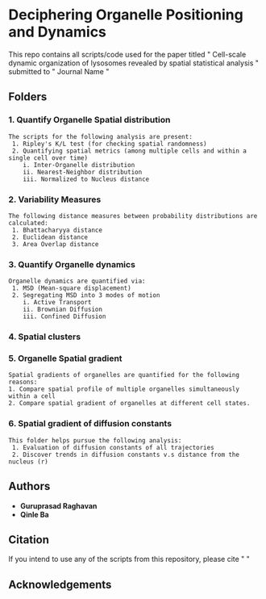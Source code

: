 # Deciphering Organelle Positioning and Dynamics
This repo contains all scripts/code used for the paper titled " Cell-scale dynamic organization of lysosomes revealed by spatial statistical analysis " submitted to " Journal Name "

## Folders
### 1. Quantify Organelle Spatial distribution 
```
The scripts for the following analysis are present:
 1. Ripley's K/L test (for checking spatial randomness)
 2. Quantifying spatial metrics (among multiple cells and within a single cell over time)
	i. Inter-Organelle distribution
	ii. Nearest-Neighbor distribution
	iii. Normalized to Nucleus distance
```
### 2. Variability Measures
```
The following distance measures between probability distributions are calculated:
 1. Bhattacharyya distance
 2. Euclidean distance
 3. Area Overlap distance
```
### 3. Quantify Organelle dynamics
```
Organelle dynamics are quantified via:
 1. MSD (Mean-square displacement)
 2. Segregating MSD into 3 modes of motion
	i. Active Transport
	ii. Brownian Diffusion
	iii. Confined Diffusion
```
### 4. Spatial clusters 
### 5. Organelle Spatial gradient
```
Spatial gradients of organelles are quantified for the following reasons:
1. Compare spatial profile of multiple organelles simultaneously within a cell
2. Compare spatial gradient of organelles at different cell states.
```

### 6. Spatial gradient of diffusion constants
```
This folder helps pursue the following analysis:
 1. Evaluation of diffusion constants of all trajectories
 2. Discover trends in diffusion constants v.s distance from the nucleus (r)
```

## Authors
* **Guruprasad Raghavan** 
* **Qinle Ba**

## Citation
If you intend to use any of the scripts from this repository, please cite " "

## Acknowledgements



